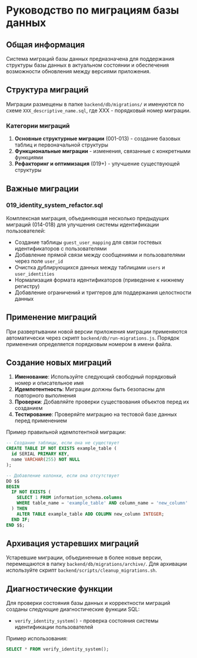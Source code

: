 # Руководство по миграциям базы данных

## Общая информация

Система миграций базы данных предназначена для поддержания структуры базы данных в актуальном состоянии и обеспечения возможности обновления между версиями приложения.

## Структура миграций

Миграции размещены в папке `backend/db/migrations/` и именуются по схеме `XXX_descriptive_name.sql`, где XXX - порядковый номер миграции.

### Категории миграций

1. **Основные структурные миграции** (001-013) - создание базовых таблиц и первоначальной структуры
2. **Функциональные миграции** - изменения, связанные с конкретными функциями
3. **Рефакторинг и оптимизация** (019+) - улучшение существующей структуры

## Важные миграции

### 019_identity_system_refactor.sql

Комплексная миграция, объединяющая несколько предыдущих миграций (014-018) для улучшения системы идентификации пользователей:

- Создание таблицы `guest_user_mapping` для связи гостевых идентификаторов с пользователями
- Добавление прямой связи между сообщениями и пользователями через поле `user_id`
- Очистка дублирующихся данных между таблицами `users` и `user_identities`
- Нормализация формата идентификаторов (приведение к нижнему регистру)
- Добавление ограничений и триггеров для поддержания целостности данных

## Применение миграций

При развертывании новой версии приложения миграции применяются автоматически через скрипт `backend/db/run-migrations.js`. Порядок применения определяется порядковым номером в имени файла.

## Создание новых миграций

1. **Именование**: Используйте следующий свободный порядковый номер и описательное имя
2. **Идемпотентность**: Миграции должны быть безопасны для повторного выполнения
3. **Проверки**: Добавляйте проверки существования объектов перед их созданием
4. **Тестирование**: Проверяйте миграцию на тестовой базе данных перед применением

Пример правильной идемпотентной миграции:

```sql
-- Создание таблицы, если она не существует
CREATE TABLE IF NOT EXISTS example_table (
  id SERIAL PRIMARY KEY,
  name VARCHAR(255) NOT NULL
);

-- Добавление колонки, если она отсутствует
DO $$
BEGIN
  IF NOT EXISTS (
    SELECT 1 FROM information_schema.columns
    WHERE table_name = 'example_table' AND column_name = 'new_column'
  ) THEN
    ALTER TABLE example_table ADD COLUMN new_column INTEGER;
  END IF;
END $$;
```

## Архивация устаревших миграций

Устаревшие миграции, объединенные в более новые версии, перемещаются в папку `backend/db/migrations/archive/`. Для архивации используйте скрипт `backend/scripts/cleanup_migrations.sh`.

## Диагностические функции

Для проверки состояния базы данных и корректности миграций созданы следующие диагностические функции SQL:

- `verify_identity_system()` - проверка состояния системы идентификации пользователей

Пример использования:

```sql
SELECT * FROM verify_identity_system();
```

